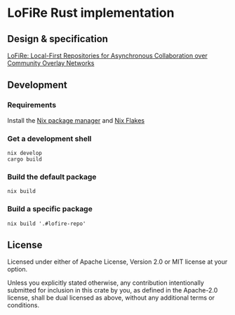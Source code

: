 # LoFiRe Rust implementation

## Design & specification

[LoFiRe: Local-First Repositories for Asynchronous Collaboration over Community Overlay Networks](https://p2pcollab.net/design/lofire)

## Development

### Requirements

Install the [Nix package manager](https://nixos.org/download.html)
and [Nix Flakes](https://nixos.wiki/wiki/Flakes)

### Get a development shell
```
nix develop
cargo build
```

### Build the default package
```
nix build
```

### Build a specific package
```
nix build '.#lofire-repo'
```

## License

Licensed under either of Apache License, Version 2.0 or MIT license at your option.

Unless you explicitly stated otherwise, any contribution intentionally submitted
for inclusion in this crate by you, as defined in the Apache-2.0 license,
shall be dual licensed as above, without any additional terms or conditions.
